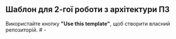 Шаблон для 2-гої роботи з архітектури ПЗ
---

Використайте кнопку **"Use this template"**, щоб створити власний репозиторій.
#   -  
 